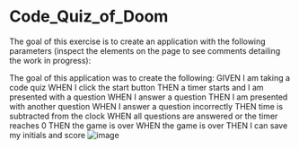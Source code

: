 # Code_Quiz_of_Doom

The goal of this exercise is to create an application with the following parameters 
(inspect the elements on the page to see comments detailing the work in progress):

The goal of this application was to create the following:
GIVEN I am taking a code quiz
WHEN I click the start button
THEN a timer starts and I am presented with a question
WHEN I answer a question
THEN I am presented with another question
WHEN I answer a question incorrectly
THEN time is subtracted from the clock
WHEN all questions are answered or the timer reaches 0
THEN the game is over
WHEN the game is over
THEN I can save my initials and score
![image](https://user-images.githubusercontent.com/63215148/83106475-5ff71b80-a071-11ea-8aad-47b7bb66d9a0.png)
